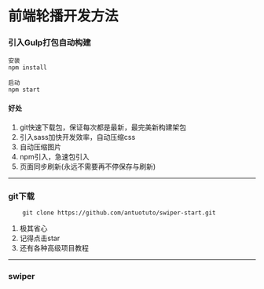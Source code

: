 # 前端轮播开发方法

### 引入Gulp打包自动构建

 ```
 安装
 npm install
 
 启动
 npm start
 
 ```
 #### 好处
 
 1. git快速下载包，保证每次都是最新，最完美新构建架包
 2. 引入sass加快开发效率，自动压缩css
 3. 自动压缩图片
 4. npm引入，急速包引入
 5. 页面同步刷新(永远不需要再不停保存与刷新)


--------------


### git下载

```
	git clone https://github.com/antuotuto/swiper-start.git
```

1. 极其省心
2. 记得点击star
3. 还有各种高级项目教程


----------


### swiper


